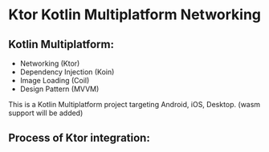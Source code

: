 # Ktor Kotlin Multiplatform Networking
## Kotlin Multiplatform:
- Networking (Ktor)
- Dependency Injection (Koin)
- Image Loading (Coil)
- Design Pattern (MVVM)

This is a Kotlin Multiplatform project targeting Android, iOS, Desktop. (wasm support will be added)



## Process of Ktor integration:


